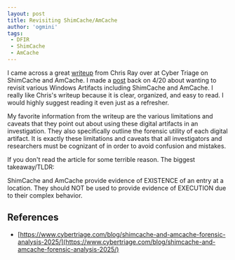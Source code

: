 ```yaml
---
layout: post
title: Revisiting ShimCache/AmCache
author: 'ogmini'
tags:
 - DFIR
 - ShimCache
 - AmCache
---
```


I came across a great [writeup](https://www.cybertriage.com/blog/shimcache-and-amcache-forensic-analysis-2025/) from Chris Ray over at Cyber Triage on ShimCache and AmCache. I made a [post](https://ogmini.github.io/2025/04/20/Beyond-Sunday-Funday-Shimcache-Amcache-MUICache-Prefetch.html) back on 4/20 about wanting to revisit various Windows Artifacts including ShimCache and AmCache. I really like Chris's writeup because it is clear, organized, and easy to read. I would highly suggest reading it even just as a refresher. 

My favorite information from the writeup are the various limitations and caveats that they point out about using these digital artifacts in an investigation. They also specifically outline the forensic utility of each digital artifact. It is exactly these limitations and caveats that all investigators and researchers must be cognizant of in order to avoid confusion and mistakes. 

If you don't read the article for some terrible reason. The biggest takeaway/TLDR:

ShimCache and AmCache provide evidence of EXISTENCE of an entry at a location. They should NOT be used to provide evidence of EXECUTION due to their complex behavior. 

## References
- [https://www.cybertriage.com/blog/shimcache-and-amcache-forensic-analysis-2025/](https://www.cybertriage.com/blog/shimcache-and-amcache-forensic-analysis-2025/)